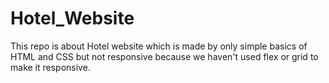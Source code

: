# Hotel_Website
This repo is about Hotel website which is made by only simple basics of HTML and CSS but not responsive because we haven't used flex or grid  to make it responsive.
